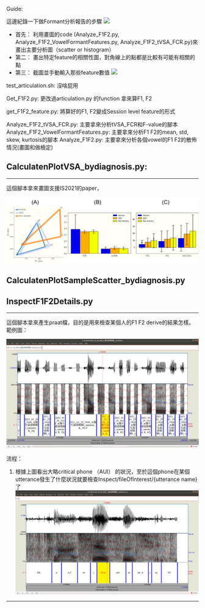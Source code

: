 Guide:

這邊紀錄一下做Formant分析報告的步驟
![](https://i.imgur.com/mCsDdr8.png)

* 首先： 利用畫圖的code (Analyze_F1F2.py, Analyze_F1F2_VowelFormantFeatures.py, Analyze_F1F2_tVSA_FCR.py)來畫出主要分析圖（scatter or histogram）
* 第二： 畫出特定feature的相關性圖，對角線上的點都是比較有可能有相關的點
* 第三： 截圖並手動輸入那些feature數值
![](https://i.imgur.com/a3keCPF.png)



test_articulation.sh: 沒啥屁用

Get_F1F2.py: 更改過articulation.py 的function 拿來算F1, F2

get_F1F2_feature.py: 將算好的F1, F2變成Session level feature的形式

Analyze_F1F2_tVSA_FCR.py: 主要拿來分析tVSA_FCR和F-value的腳本Analyze_F1F2_VowelFormantFeatures.py: 主要拿來分析F1 F2的mean, std, skew, kurtosis的腳本
Analyze_F1F2.py: 主要拿來分析各個vowel的F1 F2的散佈情況(畫圖和做檢定)



## CalculatenPlotVSA_bydiagnosis.py:
---
這個腳本拿來畫圖支援IS2021的paper，

![Analysis](figures/Analysis.png)




## CalculatenPlotSampleScatter_bydiagnosis.py

##  InspectF1F2Details.py 
---
這個腳本拿來產生praat檔，目的是用來檢查某個人的F1 F2 derive的結果怎樣。
範例圖：

![praatPhoneStich](figures/phone_stitch_fig.png)

流程：
1. 根據上圖看出大略critical phone （AUI） 的狀況，至於這個phone在某個utterance發生了什麼狀況就要檢查Inspect/fileOfInterest/{utterance name}了
![praatPhoneStich](figures/utteranceFormantPlot.png)

---

